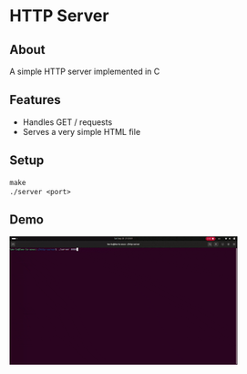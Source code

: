 # HTTP Server

## About

A simple HTTP server implemented in C

## Features

-   Handles GET / requests
-   Serves a very simple HTML file

## Setup

```
make
./server <port>
```

## Demo

![demo](demo.gif)
